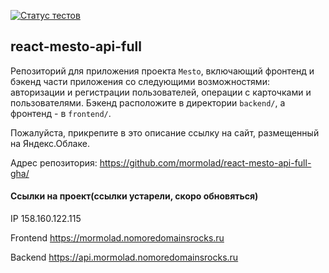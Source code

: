 [![Статус тестов](../../actions/workflows/tests.yml/badge.svg)](../../actions/workflows/tests.yml)

## react-mesto-api-full
Репозиторий для приложения проекта `Mesto`, включающий фронтенд и бэкенд части приложения со следующими возможностями: авторизации и регистрации пользователей, операции с карточками и пользователями. Бэкенд расположите в директории `backend/`, а фронтенд - в `frontend/`. 
  
Пожалуйста, прикрепите в это описание ссылку на сайт, размещенный на Яндекс.Облаке.

Адрес репозитория: https://github.com/mormolad/react-mesto-api-full-gha/

#### Ссылки на проект(ссылки устарели, скоро обновяться)

IP 158.160.122.115

Frontend https://mormolad.nomoredomainsrocks.ru

Backend https://api.mormolad.nomoredomainsrocks.ru
